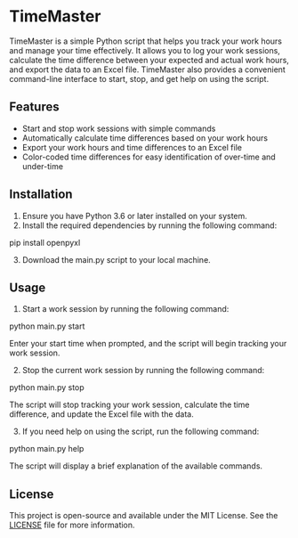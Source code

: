 # TimeMaster

TimeMaster is a simple Python script that helps you track your work hours and manage your time effectively. It allows you to log your work sessions, calculate the time difference between your expected and actual work hours, and export the data to an Excel file. TimeMaster also provides a convenient command-line interface to start, stop, and get help on using the script.

## Features

- Start and stop work sessions with simple commands
- Automatically calculate time differences based on your work hours
- Export your work hours and time differences to an Excel file
- Color-coded time differences for easy identification of over-time and under-time

## Installation

1. Ensure you have Python 3.6 or later installed on your system.
2. Install the required dependencies by running the following command:

pip install openpyxl


3. Download the main.py script to your local machine.

## Usage

1. Start a work session by running the following command:

python main.py start

Enter your start time when prompted, and the script will begin tracking your work session.

2. Stop the current work session by running the following command:

python main.py stop


The script will stop tracking your work session, calculate the time difference, and update the Excel file with the data.

3. If you need help on using the script, run the following command:

python main.py help


The script will display a brief explanation of the available commands.

## License

This project is open-source and available under the MIT License. See the [LICENSE](LICENSE) file for more information.



